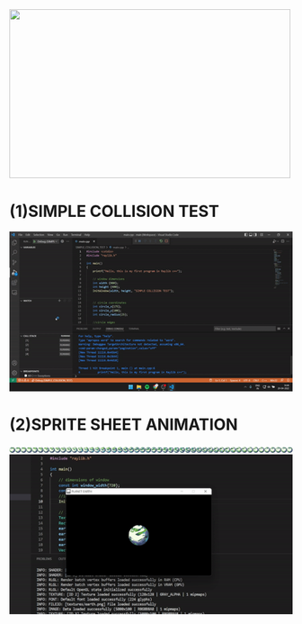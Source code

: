 <img src="https://www.raylib.com/common/img/raylib_logo_card.png" width="500" height="300">

# (1)SIMPLE COLLISION TEST

![](https://github.com/abhijeetgitbook/RAYLIB_test_projects/blob/main/readme_assets/simple_collision_test.gif?raw=true)

# (2)SPRITE SHEET ANIMATION

![](https://github.com/abhijeetgitbook/RAYLIB_test_projects/blob/main/readme_assets/earth.png?raw=true)
![](https://github.com/abhijeetgitbook/RAYLIB_test_projects/blob/main/readme_assets/Texture2D_earth.gif?raw=true)
